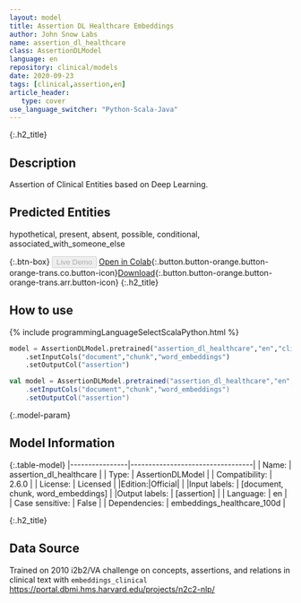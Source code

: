 ```yaml
---
layout: model
title: Assertion DL Healthcare Embeddings
author: John Snow Labs
name: assertion_dl_healthcare
class: AssertionDLModel
language: en
repository: clinical/models
date: 2020-09-23
tags: [clinical,assertion,en]
article_header:
   type: cover
use_language_switcher: "Python-Scala-Java"
---
```


{:.h2_title}
## Description
Assertion of Clinical Entities based on Deep Learning.  

## Predicted Entities 
hypothetical, present, absent, possible, conditional, associated_with_someone_else

{:.btn-box}
<button class="button button-orange" disabled>Live Demo</button>
[Open in Colab](https://github.com/JohnSnowLabs/spark-nlp-workshop/blob/master/tutorials/Certification_Trainings/Healthcare/2.Clinical_Assertion_Model.ipynb){:.button.button-orange.button-orange-trans.co.button-icon}[Download](https://s3.amazonaws.com/auxdata.johnsnowlabs.com/clinical/models/assertion_dl_healthcare_en_2.6.0_2.4_1600849811713.zip){:.button.button-orange.button-orange-trans.arr.button-icon}
{:.h2_title}
## How to use 
<div class="tabs-box" markdown="1">

{% include programmingLanguageSelectScalaPython.html %}

```python
model = AssertionDLModel.pretrained("assertion_dl_healthcare","en","clinical/models")
	.setInputCols("document","chunk","word_embeddings")
	.setOutputCol("assertion")
```

```scala
val model = AssertionDLModel.pretrained("assertion_dl_healthcare","en","clinical/models")
	.setInputCols("document","chunk","word_embeddings")
	.setOutputCol("assertion")
```
</div>


{:.model-param}
## Model Information

{:.table-model}
|----------------|----------------------------------|
| Name:           | assertion_dl_healthcare          |
| Type:    | AssertionDLModel                 |
| Compatibility:  | 2.6.0                            |
| License:        | Licensed                         |
|Edition:|Official|                       |
|Input labels:         | [document, chunk, word_embeddings] |
|Output labels:        | [assertion]                        |
| Language:       | en                               |
| Case sensitive: | False                            |
| Dependencies:  | embeddings_healthcare_100d       |

{:.h2_title}
## Data Source
Trained on 2010 i2b2/VA challenge on concepts, assertions, and relations in clinical text with `embeddings_clinical`
https://portal.dbmi.hms.harvard.edu/projects/n2c2-nlp/